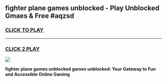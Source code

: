 
## fighter plane games unblocked - Play Unblocked Gmaes & Free #aqzsd
<h3>
<a href="https://premium.freeplayer.one?title=fighter_plane_games_unblocked&ref=01M">CLICK TO PLAY</a></h3>
<hr>

<h3>
<a href="https://premium.freeplayer.one?title=fighter_plane_games_unblocked&ref=01M">CLICK 2 PLAY</a>
  
</h3>

<a href="https://premium.freeplayer.one?title=fighter_plane_games_unblocked&ref=01M"><img src="https://clearcache.store/games.png"></a>


**fighter plane games unblocked games unblocked: Your Gateway to Fun and Accessible Online Gaming**
